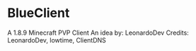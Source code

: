# BlueClient
A 1.8.9 Minecraft PVP Client
An idea by: LeonardoDev
Credits: LeonardoDev, lowtime, ClientDNS
